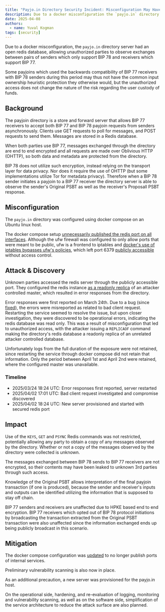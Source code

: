 ```yaml
---
title: "Payjo.in Directory Security Incident: Misconfiguration May Have Exposed Some Payjoin v1 Messages"
description: Due to a docker misconfiguration the `payjo.in` directory server had an open redis database, allowing unauthorized parties to observe exchanges between pairs of senders which only support BIP 78 and receivers which support BIP 77.
date: 2025-04-08
authors:
  - name: Yuval Kogman
tags: [security]
---
```


Due to a docker misconfiguration, the `payjo.in` directory server had an open
redis database, allowing unauthorized parties to observe exchanges between pairs
of senders which only support BIP 78 and receivers which support BIP 77.

Some payjoins which used the backwards compatibility of BIP 77 receivers with
BIP 78 senders during this period may thus not have the common input ownership
heuristic protection they otherwise would, but the unauthorized access does
not change the nature of the risk regarding the user custody of funds.

## Background

The payjoin directory is a store and forward server that allows BIP 77
receivers to accept both BIP 77 and BIP 78 payjoin requests from senders
asynchronously. Clients use GET requests to poll for messages, and POST
requests to send them. Messages are stored in a Redis database.

When both parties use BIP 77, messages exchanged through the directory are end
to end encrypted and all requests are made over Oblivious HTTP (OHTTP), so both
data and metadata are protected from the directory.

BIP 78 does not utilize such encryption, instead relying on the transport layer
for data privacy. Nor does it require the use of OHTTP (but some implementations
utilize Tor for metadata privacy). Therefore when a BIP 78 sender initiates a
payjoin to a BIP 77 receiver the directory server is able to observe the
sender's Original PSBT as well as the receiver's Proposall PSBT response.

## Misconfiguration

The `payjo.in` directory was configured using docker compose on an Ubuntu linux
host.

The docker compose setup [unnecessarily published the redis port on all
interfaces](https://github.com/payjoin/rust-payjoin/pull/413/files#diff-3f63197097d5d0eb6ccdd4dc7417f3ba7ffed24f3e0edba87bd4fa459cc83a84R43-R44).
Although the ufw firewall was configured to only allow ports that were meant to
be public, ufw is a frontend to iptables and [docker's use of iptables bypasses
ufw's
policies](https://docs.docker.com/engine/network/packet-filtering-firewalls/#docker-and-ufw),
which left port 6379 [publicly
accessible](https://www.shodan.io/host/172.81.183.21) without access control.

## Attack & Discovery

Unknown parties accessed the redis server through the publicly accessible port.
They configured the redis instance [as a readonly
replica](https://redis.io/docs/latest/commands/replicaof/) of an attacker
controlled master, which resulted in error responses from the directory.

Error responses were first reported on March 24th. Due to a bug
(since [fixed](https://github.com/payjoin/rust-payjoin/pull/630)), the errors
were misreported as related to bad client request. Restarting the service
seemed to resolve the issue, but upon closer investigation, they
were discovered to be operational errors, indicating the redis database was read
only. This was a result of misconfiguration that led to unauthorized access,
with the attacker issuing a `REPLICAOF` command making the directory's redis
database a readonly replica of an unrelated attacker controlled database.

Unfortunately logs from the full duration of the exposure were not retained,
since restarting the service through docker compose did not retain that
information. Only the period between April 1st and April 2nd were retained,
where the configured master was unavailable.

### Timeline

- 2025/03/24 18:24 UTC: Error responses first reported, server restarted
- 2025/04/02 17:01 UTC: Bad client request investigated and compromise discovered
- 2025/04/02 18:24 UTC: New server provisioned and started with secured redis port

## Impact

Use of the `KEYS`, `GET` and `PSYNC` Redis commands was not restricted,
potentially allowing any party to obtain a copy of any messages observed by the
directory. Whether or not a copy of the messages observed by the directory were
collected is unknown.

The messages exchanged between BIP 78 sends to BIP 77 receivers are not
encrypted, so their contents may have been leaked to unknown 3rd parties
through such access.

Knowledge of the Original PSBT allows interpretation of the final
payjoin transaction (if one is produced), because the sender and receiver's
inputs and outputs can be identified utilizing the information that is supposed
to stay off chain.

BIP 77 senders and receivers are unaffected due to HPKE based end to end
encryption. BIP 77 receivers which opted out of BIP 78 protocol initiations by
broadcasting the transaction extracted from the Original PSBT transaction were
also unaffected since the information exchanged ends up being publicly broadcast
in this scenario.

## Mitigation

The docker compose configuration was
[updated](https://github.com/payjoin/rust-payjoin/pull/634)
to no longer publish ports of internal services.

Preliminary vulnerability scanning is also now in place.

As an additional precaution, a new server was provisioned for the payjo.in
host.

On the operational side, hardening, and re-evaluation of logging, monitoring
and vulnerability scanning, as well as on the software side, simplification of
the service architecture to reduce the attack surface are also planned.
